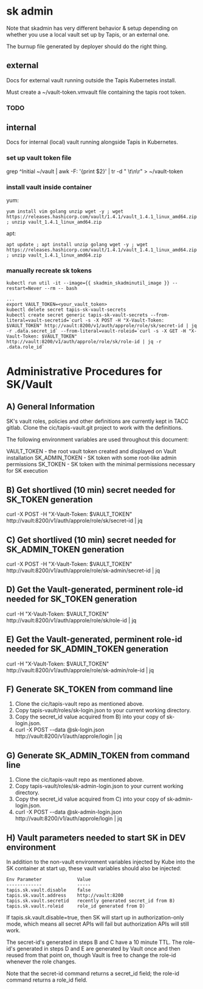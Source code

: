 # sk admin 

Note that skadmin has very different behavior & setup depending on whether you use a local vault set up by Tapis, or an external one.

The burnup file generated by deployer should do the right thing. 

## external

Docs for external vault running outside the Tapis Kubernetes install.

Must create a ~/vault-token.vmvault file containing the tapis root token.

### TODO



## internal 

Docs for internal (local) vault running alongside Tapis in Kubernetes.


### set up vault token file

grep ^Initial ~/vault | awk -F: '{print $2}' | tr -d " \t\n\r" > ~/vault-token


### install vault inside container

yum:


    yum install vim golang unzip wget -y ; wget https://releases.hashicorp.com/vault/1.4.1/vault_1.4.1_linux_amd64.zip ; unzip vault_1.4.1_linux_amd64.zip


apt:

    apt update ; apt install unzip golang wget -y ; wget https://releases.hashicorp.com/vault/1.4.1/vault_1.4.1_linux_amd64.zip ; unzip vault_1.4.1_linux_amd64.zip

### manually recreate sk tokens 

    kubectl run util -it --image={{ skadmin_skadminutil_image }} --restart=Never --rm -- bash

    ...
    export VAULT_TOKEN=<your_vault_token>
    kubectl delete secret tapis-sk-vault-secrets
    kubectl create secret generic tapis-sk-vault-secrets --from-literal=vault-secretid=`curl -s -X POST -H "X-Vault-Token: $VAULT_TOKEN" http://vault:8200/v1/auth/approle/role/sk/secret-id | jq -r .data.secret_id` --from-literal=vault-roleid=`curl -s -X GET -H "X-Vault-Token: $VAULT_TOKEN" http://vault:8200/v1/auth/approle/role/sk/role-id | jq -r .data.role_id`










 
Administrative Procedures for SK/Vault
======================================

A) General Information
----------------------
SK's vault roles, policies and other definitions are currently kept in TACC gitlab. Clone the cic/tapis-vault.git project to work with the definitions.

The following environment variables are used throughout this document:

VAULT_TOKEN - the root vault token created and displayed on Vault installation
SK_ADMIN_TOKEN - SK token with some root-like admin permissions
SK_TOKEN - SK token with the minimal permissions necessary for SK execution

B) Get shortlived (10 min) secret needed for SK_TOKEN generation
----------------------------------------------------------------
curl -X POST -H "X-Vault-Token: $VAULT_TOKEN" http://vault:8200/v1/auth/approle/role/sk/secret-id | jq

C) Get shortlived (10 min) secret needed for SK_ADMIN_TOKEN generation
----------------------------------------------------------------------
curl -X POST -H "X-Vault-Token: $VAULT_TOKEN" http://vault:8200/v1/auth/approle/role/sk-admin/secret-id | jq

D) Get the Vault-generated, perminent role-id needed for SK_TOKEN generation
----------------------------------------------------------------------------
curl -H "X-Vault-Token: $VAULT_TOKEN" http://vault:8200/v1/auth/approle/role/sk/role-id | jq

E) Get the Vault-generated, perminent role-id needed for SK_ADMIN_TOKEN generation
----------------------------------------------------------------------------------
curl -H "X-Vault-Token: $VAULT_TOKEN" http://vault:8200/v1/auth/approle/role/sk-admin/role-id | jq

F) Generate SK_TOKEN from command line
--------------------------------------
1. Clone the cic/tapis-vault repo as mentioned above.
2. Copy tapis-vault/roles/sk-login.json to your current working directory.
3. Copy the secret_id value acquired from B) into your copy of sk-login.json.
4. curl -X POST --data @sk-login.json http://vault:8200/v1/auth/approle/login | jq  

G) Generate SK_ADMIN_TOKEN from command line
--------------------------------------------
1. Clone the cic/tapis-vault repo as mentioned above.
2. Copy tapis-vault/roles/sk-admin-login.json to your current working directory.
3. Copy the secret_id value acquired from C) into your copy of sk-admin-login.json.
4. curl -X POST --data @sk-admin-login.json http://vault:8200/v1/auth/approle/login | jq  

H) Vault parameters needed to start SK in DEV environment
---------------------------------------------------------
In addition to the non-vault environment variables injected by Kube into the SK container at start up, these vault variables should also be injected:

    Env Parameter             Value
    -------------             -----
    tapis.sk.vault.disable    false
    tapis.sk.vault.address    http://vault:8200
    tapis.sk.vault.secretid   recently generated secret_id from B)
    tapis.sk.vault.roleid     role_id generated from D)
      
If tapis.sk.vault.disable=true, then SK will start up in authorization-only mode, which means all secret APIs will fail but authorization APIs will still work.

The secret-id's generated in steps B and C have a 10 minute TTL.  The role-id's generated in steps D and E are generated by Vault once and then reused from that point on, though Vault is free to change the role-id whenever the role changes.

Note that the secret-id command returns a secret_id field; the role-id command returns a role_id field.  
    

